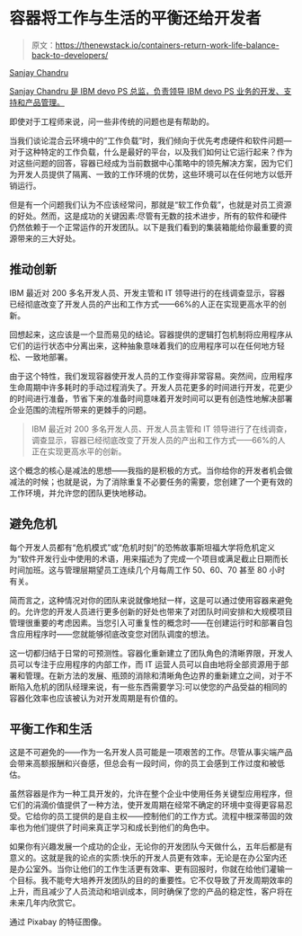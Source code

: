 # 容器将工作与生活的平衡还给开发者

> 原文：<https://thenewstack.io/containers-return-work-life-balance-back-to-developers/>

[](https://www.ibm.com/blogs/systems/author/sanjaychadru/)

[Sanjay Chandru](https://www.ibm.com/blogs/systems/author/sanjaychadru/)

[Sanjay Chandru 是 IBM devo PS 总监，负责领导 IBM devo PS 业务的开发、支持和产品管理。](https://www.ibm.com/blogs/systems/author/sanjaychadru/)

[](https://www.ibm.com/blogs/systems/author/sanjaychadru/)[](https://www.ibm.com/blogs/systems/author/sanjaychadru/)

即使对于工程师来说，问一些非传统的问题也是有帮助的。

当我们谈论混合云环境中的“工作负载”时，我们倾向于优先考虑硬件和软件问题—对于这种特定的工作负载，什么是最好的平台，以及我们如何让它运行起来？作为对这些问题的回答，容器已经成为当前数据中心策略中的领先解决方案，因为它们为开发人员提供了隔离、一致的工作环境的优势，这些环境可以在任何地方以低开销运行。

但是有一个问题我们认为不应该经常问，那就是“软工作负载”，也就是对员工资源的好处。然而，这是成功的关键因素:尽管有无数的技术进步，所有的软件和硬件仍然依赖于一个正常运作的开发团队。以下是我们看到的集装箱能给你最重要的资源带来的三大好处。

## 推动创新

IBM 最近对 200 多名开发人员、开发主管和 IT 领导进行的在线调查显示，容器已经彻底改变了开发人员的产出和工作方式——66%的人正在实现更高水平的创新。

回想起来，这应该是一个显而易见的结论。容器提供的逻辑打包机制将应用程序从它们的运行状态中分离出来，这种抽象意味着我们的应用程序可以在任何地方轻松、一致地部署。

由于这个特性，我们发现容器使开发人员的工作变得非常容易。突然间，应用程序生命周期中许多耗时的手动过程消失了。开发人员花更多的时间进行开发，花更少的时间进行准备，节省下来的准备时间意味着开发时间可以更有创造性地解决部署企业范围的流程所带来的更棘手的问题。

> IBM 最近对 200 多名开发人员、开发人员主管和 IT 领导进行了在线调查，调查显示，容器已经彻底改变了开发人员的产出和工作方式——66%的人正在实现更高水平的创新。

这个概念的核心是减法的思想——我指的是积极的方式。当你给你的开发者机会做减法的时候；也就是说，为了消除重复不必要任务的需要，您创建了一个更有效的工作环境，并允许您的团队更快地移动。

## 避免危机

每个开发人员都有“危机模式”或“危机时刻”的恐怖故事斯坦福大学将危机定义为“软件开发行业中使用的术语，用来描述为了完成一个项目或满足截止日期而长时间加班。这与管理层期望员工连续几个月每周工作 50、60、70 甚至 80 小时有关。

简而言之，这种情况对你的团队来说就像地狱一样，这是可以通过使用容器来避免的。允许您的开发人员进行更多创新的好处也带来了对团队时间安排和大规模项目管理很重要的考虑因素。当您引入可重复性的概念时——在创建运行时和部署自包含应用程序时——您就能够彻底改变您对团队调度的想法。

这一切都归结于日常的可预测性。容器化重新建立了团队角色的清晰界限，开发人员可以专注于应用程序的内部工作，而 IT 运营人员可以自由地将全部资源用于部署和管理。在新方法的发展、瓶颈的消除和清晰角色边界的重新建立之间，对于不断陷入危机的团队经理来说，有一些东西需要学习:可以使您的产品受益的相同的容器化效率也应该被认为对开发周期是有价值的。

## 平衡工作和生活

这是不可避免的——作为一名开发人员可能是一项艰苦的工作。尽管从事尖端产品会带来高额报酬和兴奋感，但总会有一段时间，你的员工会感到工作过度和被低估。

虽然容器是作为一种工具开发的，允许在整个企业中使用任务关键型应用程序，但它们的涓滴价值提供了一种方法，使开发周期在经常不确定的环境中变得更容易忍受。它给你的员工提供的是自主权——控制他们的工作方式。流程中根深蒂固的效率也为他们提供了时间来真正学习和成长到他们的角色中。

如果你有兴趣发展一个成功的企业，无论你的开发团队今天做什么，五年后都是有意义的。这就是我的论点的实质:快乐的开发人员更有效率，无论是在办公室内还是办公室外。当你让他们的工作生活更有效率、更有回报时，你就在给他们灌输一个目标。我不能夸大培养开发团队的目的的重要性。它不仅导致了开发周期效率的上升，而且减少了人员流动和培训成本，同时确保了您的产品的稳定性，客户将在未来几年内欣赏它。

通过 Pixabay 的特征图像。

<svg xmlns:xlink="http://www.w3.org/1999/xlink" viewBox="0 0 68 31" version="1.1"><title>Group</title> <desc>Created with Sketch.</desc></svg>